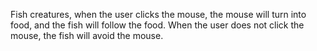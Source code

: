 Fish creatures, when the user clicks the mouse, the mouse will turn into food, and the fish will follow the food. When the user does not click the mouse, the fish will avoid the mouse. 
